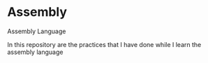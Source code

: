 # Assembly
Assembly Language

In this repository are the practices that I have done while I learn the assembly language